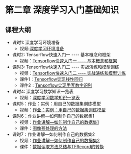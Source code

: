 # 第二章 深度学习入门基础知识
## 课程大纲
- 课时1: 深度学习环境准备
    - 视频:[深度学习环境准备](https://edu.hellobi.com/course/268/play/lesson/4931)
- 课时2: Tensorflow快速入门一 ---- 基本概念和框架
    - 视频：[Tensorflow快速入门一 ---- 基本概念和框架](https://edu.hellobi.com/course/268/play/lesson/4932)
- 课时3: Tensorflow快速入门二 ---- 实战演练和模型训练
    - 视频：[Tensorflow快速入门二 ---- 实战演练和模型训练](https://edu.hellobi.com/course/268/play/lesson/4933)
    - 课件1：[Tensorflow实现线性回归](https://github.com/huxiaoman7/learningdl/blob/master/Chapter1/LinearRegression.ipynb)
    - 课件2：[Tensorflow实现手写数字识别](https://github.com/huxiaoman7/learningdl/blob/master/Chapter1/LogisticRegression.ipynb)
- 课时4: 深度学习数学知识一览表
    - 视频：[深度学习数学知识一览表](https://edu.hellobi.com/course/268/play/lesson/4935)
- 课时5：作业：实例：用自己的数据集训练模型
    - 视频：[作业：实例：用自己的数据集训练模型](https://edu.hellobi.com/course/268/play/lesson/5021)
- 课时6：作业讲解—如何制作自己的数据集1
    - 视频：[作业讲解—如何制作自己的数据集1](https://edu.hellobi.com/course/268/play/lesson/5022)
    - 课件：[图像预处理的方法](https://github.com/huxiaoman7/learningdl/blob/master/Chapter2/image_preprocessing.ipynb)
- 课时7：作业讲解—如何制作自己的数据集2
    - 视频：[作业讲解—如何制作自己的数据集2](https://edu.hellobi.com/course/268/play/lesson/5023)
    - 课件：[数据读取方法总结与TFRecord的转换](https://github.com/huxiaoman7/learningdl/blob/master/Chapter2/image_preprocessing.ipynb)
